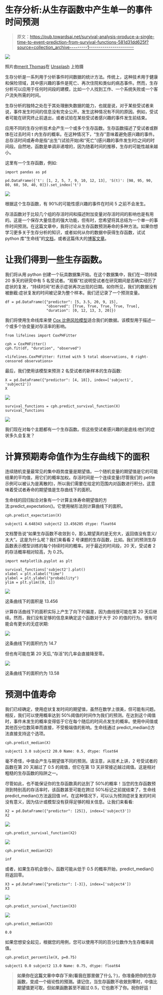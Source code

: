# 生存分析:从生存函数中产生单一的事件时间预测

> 原文：<https://pub.towardsai.net/survival-analysis-produce-a-single-time-to-event-prediction-from-survival-functions-581d31dd625f?source=collection_archive---------1----------------------->

![](img/5eeda4c1c65ef9fae19cd2805dd51958.png)

照片由[merit Thomas](https://unsplash.com/@merittthomas)在 [Unsplash](https://unsplash.com?utm_source=medium&utm_medium=referral) 上拍摄

生存分析是一系列用于分析事件时间数据的统计方法。传统上，这种技术用于健康和保险领域，其中感兴趣的事件是死亡、再次住院和类似的病态事件。然而，生存分析可以应用于任何时间段的建模，比如一个人找到工作、一个系统失败或一个客户流失所需的时间。

生存分析的独特之处在于其处理删失数据的能力，也就是说，对于某些受试者来说，事件发生时间的信息没有完全公开。发生这种情况有不同的原因。例如，受试者可能在研究终止前退出，或者试验在某些受试者感兴趣的事件发生前结束。

应用不同的生存分析技术会产生一个或多个生存函数。生存函数描述了受试者或群体在过去时间 t 内生存的概率。在这种情况下，“生存”意味着避免感兴趣的事件。总存活时间或寿命是指“出生”(试验开始)和“死亡”(感兴趣的事件发生时)之间的时间段。自然地，函数是单调非递增的，因为随着时间的推移，生存的可能性越来越小。

这里有一个生存函数，例如:

```
import pandas as pd

pd.DataFrame({'t': [1, 2, 5, 7, 9, 10, 12, 13], 'S(t)': [98, 95, 90, 80, 60, 50, 40, 0]}).set_index('t')
```

![](img/523d78113817a5d985510babe8db382b.png)

根据这个生存函数，有 90%的可能性感兴趣的事件在时间 5 之前不会发生。

存活函数对于比较几个组的存活时间和描述附加变量对存活时间的影响也是有用的。这是一个保存大量信息的强大功能，但有时，您希望将其总结为一个单一的事件时间预测。在这篇文章中，我将讨论从生存函数预测寿命的多种方法。如果你想学习更多关于生存分析的知识，或者如何从你的数据中获得生存函数，试试 python 库“生命线”的[文档](https://lifelines.readthedocs.io/en/latest/)，或者这篇伟大的[博客文章](https://towardsdatascience.com/survival-analysis-intuition-implementation-in-python-504fde4fcf8e)。

# 让我们得到一些生存函数。

我们将从用 python 创建一个玩具数据集开始。在这个数据集中，我们在一项持续 20 多天的研究中有 5 名受试者。“观察”栏说明受试者在研究期间是否确实经历了症状的复发，“持续时间”栏表示症状再次出现的日期。如你所见，我们的数据没有被删截:症状复发的时间被记录为整个样本。我们还记录了一个预测变量。

```
df = pd.DataFrame({"predictor": [5, 3.5, 20, 9, 15], 
                   "observed": [True, True, True, True, True],
                   "duration": [0, 12, 13, 3, 20]})
```

我们将使用生命线库来使 [Cox 比例风险模型](https://en.wikipedia.org/wiki/Proportional_hazards_model)适合我们的数据。该模型用于描述一个或多个协变量对存活率的影响。

```
from lifelines import CoxPHFitter

cph = CoxPHFitter()
cph.fit(df, "duration", "observed")
```

`<lifelines.CoxPHFitter: fitted with 5 total observations, 0 right-censored observations>`

最后，我们使用该模型来预测 2 名受试者的新样本的生存函数:

```
X = pd.DataFrame({"predictor": [4, 18]}, index=['subject1', 'subject2'])
X
```

![](img/d33998bf92a0917db46a53a1634b6627.png)

```
survival_functions = cph.predict_survival_function(X)
survival_functions
```

![](img/79511dc0f4b1e1ebdda66335befdb481.png)

我们现在对每个主题都有一个生存函数。但这些受试者感兴趣的是底线:他们的症状多久会复发？

# 计算预期寿命值作为生存曲线下的面积

连续随机变量最常见的集中趋势度量是期望值。一个随机变量的期望值是它的可能结果的平均值，用它们的概率加权。存活时间是一个连续变量(尽管我们的 petite 示例可以被认为是离散的)，所以我们需要在给定的范围内对函数进行积分。这意味着受试者寿命的期望值是生存曲线下的面积。

生命线的回归拟合对象有一个计算主体寿命期望值的方法:predict_expectation()。它使用梯形法则计算曲线下的面积。

```
cph.predict_expectation(X)
```

`subject1 4.648343
subject2 13.456205
dtype: float64`

文档警告说“如果生存函数不收敛到 0，那么期望真的是无穷大，返回值没有意义/太大”。这是为什么呢？我们来看看 2 号课题的生存函数，比如。我们的预测生存函数表示模型训练的每个持续时间的概率。对于最近的时间段，20 天，受试者 2 的存活概率相对较高，为 0.25。

```
import matplotlib.pyplot as plt

survival_functions['subject2'].plot()
xlabel = plt.xlabel("time")
ylabel = plt.ylabel("probability")
ylim = plt.ylim([0, 1])
```

![](img/f19ff774d6bc9f9475b1e1237cc55df4.png)

这条曲线下的面积是 13.456

计算存活曲线下的面积实际上产生了向下的偏差，因为曲线很可能在第 20 天后继续。然而，我们没有足够的信息来确定这个函数对于大于 20 的值的行为。很有可能会有更长的无症状期:

![](img/3c5c2bb272b0c49dabc26117e1b312ba.png)

这条曲线下的面积约为 14.7

但也有可能在第 20 天后,“存活”的几率会直接降至零。

![](img/d579f64c636b5364c70388b4256de625.png)

这条曲线下的面积约为 13.58

# 预测中值寿命

我们已经确定，使用症状复发时间的期望值，虽然在数学上很美，但可能有问题。相反，我们可以使用概率达到 50%阈值的时间作为我们的预测。在达到这个阈值时，事件未发生的概率变得低于它在每个随后的时间点发生的概率。使用中间值或其他百分位数简单而直接，不受极端值的影响。生命线通过 predict_median()方法直接支持这个选项。

```
cph.predict_median(X)
```

`subject1 3.0
subject2 20.0
Name: 0.5, dtype: float64`

毫不奇怪，中值会产生与期望值不同的预测。请注意，从技术上讲，2 号受试者的函数在第 20 天越过了 0.5 的阈值，但它在第 13 天非常接近越过阈值。这是相对粗糙的生存函数的陷阱之一。

尽管如此，也不能保证你的生存函数真的达到了 50%的概率！当您的生存函数预测到特别高的存活率时，该函数甚至可能在跨过 50%标记之前就结束了，生命线 predict_median()方法返回值 inf。在这种情况下，可以认为预测症状复发的时间没有意义，因为估计或模型没有获得足够的相关信息。让我们来看看:

```
X2 = pd.DataFrame({"predictor": [25]}, index=['subject3'])
X2
```

![](img/d2e81a335d7b6e8a009cd8201c823acc.png)

```
cph.predict_survival_function(X2)
```

![](img/56837cc946718be0727ee7c8fac7fdc6.png)

```
cph.predict_median(X2)
```

`inf`

或者，如果生存机会很小，函数可能从低于 0.5 的概率开始，predict_median()将返回零。

```
X3 = pd.DataFrame({"predictor": [-3]}, index=['subject4'])
X3
```

![](img/c276c24d9a90470fac772f2a13f45977.png)

```
cph.predict_survival_function(X3)
```

![](img/0d42b0058a13fe8b059ce2b6992e7dd8.png)

```
cph.predict_median(X3)
```

`0.0`

如果您想安全起见，根据您的用例，您可以使用不同的百分位数作为生存概率阈值。

```
cph.predict_percentile(X, p=0.75)
```

`subject1 0.0
subject2 13.0
Name: 0.75, dtype: float64`

> **如果你在这篇文章中幸存下来(看我在那里做了什么？)，你准备把你的生存函数，变成一个结论性的预测。请记住，当生存函数不收敛到零时，中值比期望值更可取，但如果函数甚至不超过 0.5，它也救不了你。祝你好运！**
